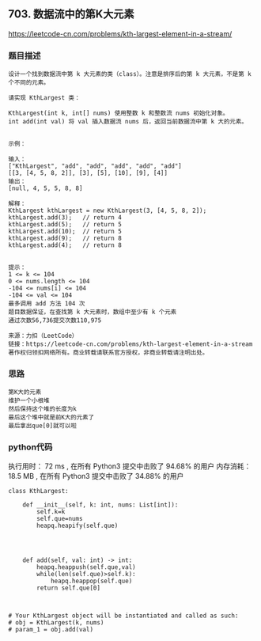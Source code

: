 ## 703. 数据流中的第K大元素


https://leetcode-cn.com/problems/kth-largest-element-in-a-stream/


### 题目描述

```
设计一个找到数据流中第 k 大元素的类（class）。注意是排序后的第 k 大元素，不是第 k 个不同的元素。

请实现 KthLargest 类：

KthLargest(int k, int[] nums) 使用整数 k 和整数流 nums 初始化对象。
int add(int val) 将 val 插入数据流 nums 后，返回当前数据流中第 k 大的元素。
 

示例：

输入：
["KthLargest", "add", "add", "add", "add", "add"]
[[3, [4, 5, 8, 2]], [3], [5], [10], [9], [4]]
输出：
[null, 4, 5, 5, 8, 8]

解释：
KthLargest kthLargest = new KthLargest(3, [4, 5, 8, 2]);
kthLargest.add(3);   // return 4
kthLargest.add(5);   // return 5
kthLargest.add(10);  // return 5
kthLargest.add(9);   // return 8
kthLargest.add(4);   // return 8
 

提示：
1 <= k <= 104
0 <= nums.length <= 104
-104 <= nums[i] <= 104
-104 <= val <= 104
最多调用 add 方法 104 次
题目数据保证，在查找第 k 大元素时，数组中至少有 k 个元素
通过次数56,736提交次数110,975

来源：力扣（LeetCode）
链接：https://leetcode-cn.com/problems/kth-largest-element-in-a-stream
著作权归领扣网络所有。商业转载请联系官方授权，非商业转载请注明出处。

```



### 思路

```
第K大的元素
维护一个小根堆
然后保持这个堆的长度为k
最后这个堆中就是前K大的元素了
最后拿出que[0]就可以啦
```



### python代码
执行用时：
72 ms
, 在所有 Python3 提交中击败了
94.68%
的用户
内存消耗：
18.5 MB
, 在所有 Python3 提交中击败了
34.88%
的用户
```
class KthLargest:

    def __init__(self, k: int, nums: List[int]):
        self.k=k
        self.que=nums
        heapq.heapify(self.que)
        



    def add(self, val: int) -> int:
        heapq.heappush(self.que,val)
        while(len(self.que)>self.k):
            heapq.heappop(self.que)
        return self.que[0]



# Your KthLargest object will be instantiated and called as such:
# obj = KthLargest(k, nums)
# param_1 = obj.add(val)
```

